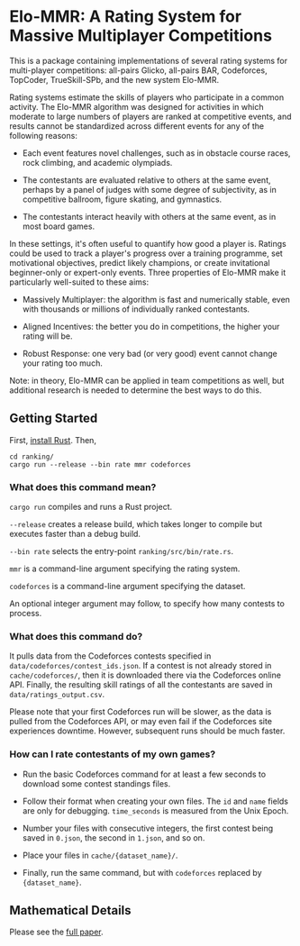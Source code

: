# Elo-MMR: A Rating System for Massive Multiplayer Competitions

This is a package containing implementations of several rating systems for multi-player competitions: all-pairs Glicko, all-pairs BAR, Codeforces, TopCoder, TrueSkill-SPb, and the new system Elo-MMR.

Rating systems estimate the skills of players who participate in a common activity. The Elo-MMR algorithm was designed for activities in which moderate to large numbers of players are ranked at competitive events, and results cannot be standardized across different events for any of the following reasons:

- Each event features novel challenges, such as in obstacle course races, rock climbing, and academic olympiads.

- The contestants are evaluated relative to others at the same event, perhaps by a panel of judges with some degree of subjectivity, as in competitive ballroom, figure skating, and gymnastics.

- The contestants interact heavily with others at the same event, as in most board games.

In these settings, it's often useful to quantify how good a player is. Ratings could be used to track a player's progress over a training programme, set motivational objectives, predict likely champions, or create invitational beginner-only or expert-only events. Three properties of Elo-MMR make it particularly well-suited to these aims:

- Massively Multiplayer: the algorithm is fast and numerically stable, even with thousands or millions of individually ranked contestants.

- Aligned Incentives: the better you do in competitions, the higher your rating will be.

- Robust Response: one very bad (or very good) event cannot change your rating too much.

Note: in theory, Elo-MMR can be applied in team competitions as well, but additional research is needed to determine the best ways to do this.

## Getting Started

First, [install Rust](https://www.rust-lang.org/tools/install). Then,
```
cd ranking/
cargo run --release --bin rate mmr codeforces
```

### What does this command mean?

`cargo run` compiles and runs a Rust project.

`--release` creates a release build, which takes longer to compile but executes faster than a debug build.

`--bin rate` selects the entry-point `ranking/src/bin/rate.rs`.

`mmr` is a command-line argument specifying the rating system.

`codeforces` is a command-line argument specifying the dataset.

An optional integer argument may follow, to specify how many contests to process.

### What does this command do?

It pulls data from the Codeforces contests specified in `data/codeforces/contest_ids.json`. If a contest is not already stored in `cache/codeforces/`, then it is downloaded there via the Codeforces online API. Finally, the resulting skill ratings of all the contestants are saved in `data/ratings_output.csv`.

Please note that your first Codeforces run will be slower, as the data is pulled from the Codeforces API, or may even fail if the Codeforces site experiences downtime. However, subsequent runs should be much faster.

### How can I rate contestants of my own games?

- Run the basic Codeforces command for at least a few seconds to download some contest standings files.

- Follow their format when creating your own files. The `id` and `name` fields are only for debugging. `time_seconds` is measured from the Unix Epoch.

- Number your files with consecutive integers, the first contest being saved in `0.json`, the second in `1.json`, and so on.

- Place your files in `cache/{dataset_name}/`.

- Finally, run the same command, but with `codeforces` replaced by `{dataset_name}`.

## Mathematical Details

Please see the [full paper](https://arxiv.org/abs/2101.00400).
